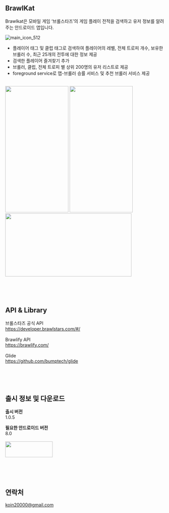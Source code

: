 ## BrawlKat

Brawlkat은 모바일 게임 ‘브롤스타즈’의 게임 플레이 전적을 검색하고 유저 정보를 알려주는 안드로이드 앱입니다. 

![main_icon_512](https://user-images.githubusercontent.com/26290540/118263733-9e3f5200-b4f1-11eb-9a44-51b0a8ef3be7.png)
<br/>

- 플레이어 태그 및 클럽 태그로 검색하여 플레이어의 레벨, 전체 트로피 개수, 보유한 브롤러 수, 최근 25개의 전투에 대한 정보 제공<br/>
- 검색한 플레이어 즐겨찾기 추가<br/>
- 브롤러, 클럽, 전체 트로피 별 상위 200명의 유저 리스트로 제공<br/>
- foreground service로 맵-브롤러 승률 서비스 및 추천 브롤러 서비스 제공<br/><br/>

<img src="https://user-images.githubusercontent.com/26290540/118202366-be8cf380-b494-11eb-911f-dc6d2dee4425.png"  width="200" height="400"> <img src="https://user-images.githubusercontent.com/26290540/118202363-bd5bc680-b494-11eb-9e4f-0703e35df6a6.png"  width="200" height="400"> <img src="https://user-images.githubusercontent.com/26290540/118202752-8934d580-b495-11eb-8742-f574d7266c7d.jpeg"  width="400" height="200">

<br/><br/><br/>

## API & Library

브롤스타즈 공식 API<br/>
https://developer.brawlstars.com/#/
<br/><br/>
Brawlify API<br/>
https://brawlify.com/
<br/><br/>
Glide<br/>
https://github.com/bumptech/glide


<br/><br/><br/>

## 출시 정보 및 다운로드 

<b>출시 버전</b><br/>
1.0.5

<b>필요한 안드로이드 버전</b><br/>
8.0
<br/>
<br/>
<a href="https://play.google.com/store/apps/details?id=com.keykat.keykat.brawlkat&hl=ko">
<img src="https://user-images.githubusercontent.com/26290540/118263842-c16a0180-b4f1-11eb-9960-b0f015deaa7d.png"  width="150" height="50"></a>

<br/><br/><br/>
## 연락처

koin20000@gmail.com


